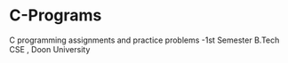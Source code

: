 # C-Programs
C programming assignments and practice problems -1st Semester B.Tech CSE , Doon University
